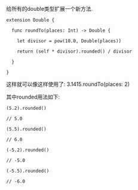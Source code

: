 给所有的double类型扩展一个新方法.

```
extension Double {

  func roundTo(places: Int) -> Double {

​    let divisor = pow(10.0, Double(places))

​    return (self * divisor).rounded() / divisor

  }

}
```

这样就可以像这样使用了: 3.1415.roundTo(places: 2)

其中rounded用法如下:

```
(5.2).rounded()

// 5.0

(5.5).rounded()

// 6.0

(-5.2).rounded()

// -5.0

(-5.5).rounded()

// -6.0
```

